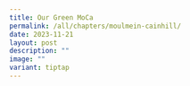 ```yaml
---
title: Our Green MoCa
permalink: /all/chapters/moulmein-cainhill/
date: 2023-11-21
layout: post
description: ""
image: ""
variant: tiptap
---
```

